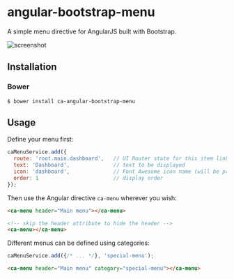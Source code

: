 # angular-bootstrap-menu
A simple menu directive for AngularJS built with Bootstrap.

![screenshot](http://i.imgur.com/SayWNaK.png)

## Installation
### Bower
```
$ bower install ca-angular-bootstrap-menu
```

## Usage
Define your menu first:

```javascript
caMenuService.add({
  route: 'root.main.dashboard',   // UI Router state for this item link
  text: 'Dashboard',              // text to be displayed
  icon: 'dashboard',              // Font Awesome icon name (will be prepended wih 'fa-')
  order: 1                        // display order
});
```

Then use the Angular directive `ca-menu` wherever you wish:

```html
<ca-menu header="Main menu"></ca-menu>

<!-- skip the header attribute to hide the header -->
<ca-menu></ca-menu>
```

Different menus can be defined using categories:

```javascript
caMenuService.add({/* ... */}, 'special-menu');
```

```html
<ca-menu header="Main menu" category="special-menu"></ca-menu>
```
